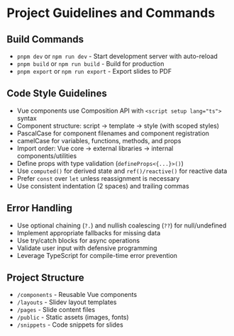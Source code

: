 # Project Guidelines and Commands

## Build Commands
- `pnpm dev` or `npm run dev` - Start development server with auto-reload
- `pnpm build` or `npm run build` - Build for production
- `pnpm export` or `npm run export` - Export slides to PDF

## Code Style Guidelines
- Vue components use Composition API with `<script setup lang="ts">` syntax
- Component structure: script → template → style (with scoped styles)
- PascalCase for component filenames and component registration
- camelCase for variables, functions, methods, and props
- Import order: Vue core → external libraries → internal components/utilities
- Define props with type validation (`defineProps<{...}>()`) 
- Use `computed()` for derived state and `ref()/reactive()` for reactive data
- Prefer `const` over `let` unless reassignment is necessary
- Use consistent indentation (2 spaces) and trailing commas

## Error Handling
- Use optional chaining (`?.`) and nullish coalescing (`??`) for null/undefined
- Implement appropriate fallbacks for missing data
- Use try/catch blocks for async operations
- Validate user input with defensive programming
- Leverage TypeScript for compile-time error prevention

## Project Structure
- `/components` - Reusable Vue components
- `/layouts` - Slidev layout templates
- `/pages` - Slide content files
- `/public` - Static assets (images, fonts)
- `/snippets` - Code snippets for slides